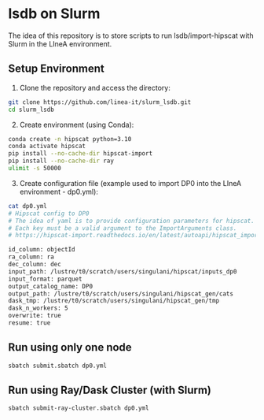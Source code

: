 # lsdb on Slurm
The idea of this repository is to store scripts to run lsdb/import-hipscat with Slurm in the LIneA environment.

## Setup Environment

1. Clone the repository and access the directory:

```bash
git clone https://github.com/linea-it/slurm_lsdb.git  
cd slurm_lsdb
```

2. Create environment (using Conda):
   
```bash
conda create -n hipscat python=3.10
conda activate hipscat
pip install --no-cache-dir hipscat-import
pip install --no-cache-dir ray
ulimit -s 50000
```

3. Create configuration file (example used to import DP0 into the LIneA environment - dp0.yml):

```bash
cat dp0.yml
# Hipscat config to DP0
# The idea of yaml is to provide configuration parameters for hipscat.
# Each key must be a valid argument to the ImportArguments class.
# https://hipscat-import.readthedocs.io/en/latest/autoapi/hipscat_import/catalog/arguments/index.html#hipscat_import.catalog.arguments.ImportArguments

id_column: objectId
ra_column: ra
dec_column: dec
input_path: /lustre/t0/scratch/users/singulani/hipscat/inputs_dp0
input_format: parquet
output_catalog_name: DP0
output_path: /lustre/t0/scratch/users/singulani/hipscat_gen/cats
dask_tmp: /lustre/t0/scratch/users/singulani/hipscat_gen/tmp
dask_n_workers: 5
overwrite: true
resume: true
```

## Run using only one node

```bash
sbatch submit.sbatch dp0.yml
```

## Run using Ray/Dask Cluster (with Slurm)

```bash
sbatch submit-ray-cluster.sbatch dp0.yml
```
